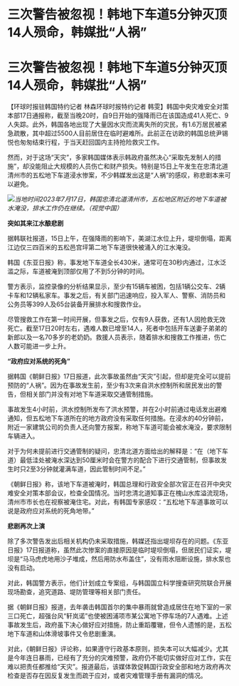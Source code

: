 # 三次警告被忽视！韩地下车道5分钟灭顶14人殒命，韩媒批“人祸”

# 三次警告被忽视！韩地下车道5分钟灭顶14人殒命，韩媒批“人祸”

【环球时报驻韩国特约记者 林森环球时报特约记者
韩雯】韩国中央灾难安全对策本部17日通报称，截至当晚20时，自9日开始的强降雨已在该国造成41人死亡、9人失踪。此外，韩国各地出现了大量因水灾而流离失所的灾民，有1.6万居民被紧急疏散，其中超过5500人目前居住在临时避难所。此前正在访欧的韩国总统尹锡悦也匆匆结束行程，于当天赶回国内主持抢险救灾工作。

然而，对于这场“天灾”，多家韩国媒体表示韩政府虽然决心“采取先发制人的措施”，却没能阻止大规模的人员伤亡和财产损失。特别是15日上午发生在忠清北道清州市的五松地下车道浸水惨案，不少韩媒发出这是“人祸”的感叹，称悲剧本来可以避免。

![](https://inews.gtimg.com/om_bt/Oj1ASSwFdxfpsojywcb_VMy_O1wBdfQUhhi_jXvNogJhYAA/1000)_当地时间2023年7月17日，韩国忠清北道清州市，五松地区附近的地下车道被水淹没，排水工作仍在继续。（视觉中国）_

**突如其来江水酿悲剧**

据韩联社报道，15日上午，在强降雨的影响下，美湖江水位上升，堤坝倒塌，距离江边仅三四百米的五松邑宫坪第二地下车道很快被涌入的江水淹没。

韩国《东亚日报》称，事发地下车道全长430米，通常可在30秒内通过，江水泛滥之际，车道被淹到顶部仅用了不到5分钟的时间。

警方表示，监控录像的分析结果显示，至少有15辆车被困，包括1辆公交车、2辆卡车和12辆私家车。事发之后，有关部门迅速响应，投入军人、警察、消防员和公务员等399人及65台装备开展排水和搜救作业。

尽管搜救工作在第一时间开展，但事发之后，仅有9人获救，还有1人因抢救无效死亡。截至17日20时左右，遇难人数已增至14人，死者中包括开车送妻子弟弟的新郎以及一名70多岁的老奶奶。救援人员表示，随着排水和搜救工作推进，伤亡人数可能进一步上升。

**“政府应对系统的死角”**

据韩国《朝鲜日报》17日报道，此次事故虽然由“天灾”引起，但却是完全可以提前预防的“人祸”。因为在事故发生前，至少有3次来自洪水控制所和居民发出的警告，但相关部门并没有对地下车道采取交通管制措施。

事故发生4小时前，洪水控制所发布了洪水预警，并在2小时前通过电话发出避难通知，但五松地下车道所在的地方政府没有采取任何措施。在浸水的40分钟前，附近一家建筑公司的负责人还向警方报案，称地下车道可能会被水淹没，要求限制车辆进入。

对于为何未提前进行交通管制的疑问，忠清北道方面给出的解释是：“在（地下车道）最低洼处被淹水深达到50厘米时会在警方的配合下进行交通管制，但事故发生时只2至3分钟就灌满车道，因此管制时间不足。”

《朝鲜日报》称，该地下车道被淹时，韩国总理和行政安全部次官正在召开中央灾难安全对策本部会议，检查全国情况。当时忠清北道知事正在槐山水库溢流现场，清州市市长也在视察被淹住宅。对此，有韩国专家感叹：“五松地下车道事故可以说是政府应对系统的死角地带。”

**悲剧再次上演**

除了多次警告发出后相关机构仍未采取措施，韩媒还指出堤坝存在的问题。《东亚日报》17日报道称，虽然此次惨案的直接原因是临时堤坝倒塌，但居民们证实，堤坝是“马马虎虎地用沙子堆成，然后用防水布盖住”，没有雨水阻断设施，排水泵也没有启动。

对此，韩国警方表示，他们计划成立专案组，与韩国国立科学搜查研究院联合开展现场勘查，追究道路、堤防管理等相关部门责任。

据《朝鲜日报》报道，去年袭击韩国首尔的集中暴雨就曾造成居住在地下室的一家三口死亡，超强台风“轩岚诺”也使被困浦项市某公寓地下停车场的7人遇难。上述事故发生后，政府虽下决心做好应对措施，防止重蹈覆辙，但令人遗憾的是，五松地下车道和山体滑坡事件又令悲剧重演。

对此，《朝鲜日报》评论称，如果遵守行政基本原则，损失本可以大幅减少。尤其是今年连日暴雨，已经有了充分的灾难预警，政府仍不能切实做好应对工作，实在难以把责任都推给“天灾”。报道最后，该媒体敦促韩国行政安全部和地方政府再次检查是否存在因反复发生而疏于应对，或者灾难管理手册有漏洞的情况。

